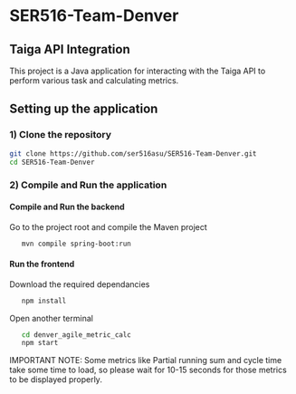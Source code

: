 # SER516-Team-Denver

## Taiga API Integration

This project is a Java application for interacting with the Taiga API to perform various task and calculating metrics.


## Setting up the application

### 1) Clone the repository


   ```bash
   git clone https://github.com/ser516asu/SER516-Team-Denver.git
   cd SER516-Team-Denver
   ```

### 2) Compile and Run the application

#### Compile and Run the backend
Go to the project root and compile the Maven project

```bash
   mvn compile spring-boot:run
   ```

#### Run the frontend
Download the required dependancies
```bash
   npm install
```

Open another terminal 
```bash
   cd denver_agile_metric_calc
   npm start
   ```

IMPORTANT NOTE: 
Some metrics like Partial running sum and cycle time take some time to load, so please wait for 10-15 seconds for those metrics to be displayed properly.
